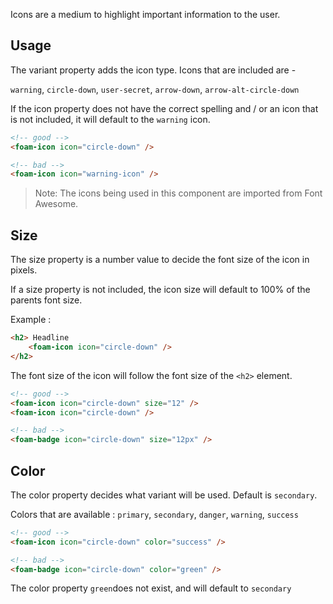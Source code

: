 
Icons are a medium to highlight important information to the user. 

## Usage

The variant property adds the icon type.
Icons that are included are -

`warning`, `circle-down`, `user-secret`, `arrow-down`, `arrow-alt-circle-down`

If the icon property does not have the correct spelling and / or an icon that is not included, it will default to the `warning` icon.

```html
<!-- good -->
<foam-icon icon="circle-down" />
```

```html
<!-- bad -->
<foam-icon icon="warning-icon" />
```

> Note: The icons being used in this component are imported from Font Awesome.

## Size

The size property is a number value to decide the font size of the icon in pixels.

If a size property is not included, the icon size will default to 100% of the parents font size.

Example : 

```html
<h2> Headline
    <foam-icon icon="circle-down" />
</h2>
```

The font size of the icon will follow the font size of the `<h2>` element.

```html
<!-- good -->
<foam-icon icon="circle-down" size="12" />
<foam-icon icon="circle-down" />
```

```html
<!-- bad -->
<foam-badge icon="circle-down" size="12px" />
```

## Color

The color property decides what variant will be used. Default is `secondary`.

Colors that are available : `primary`, `secondary`, `danger`, `warning`, `success`

```html
<!-- good -->
<foam-icon icon="circle-down" color="success" />
```

```html
<!-- bad -->
<foam-badge icon="circle-down" color="green" />
```

The color property `green`does not exist, and will default to `secondary`

<!-- WIP. FIX COLOR, SIZE STORIES -->